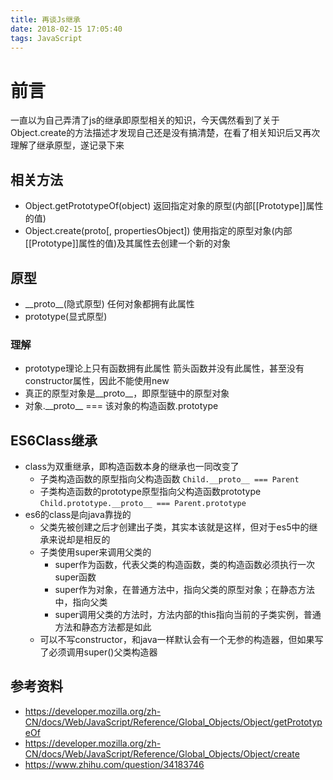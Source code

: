 ```yaml
---
title: 再谈Js继承
date: 2018-02-15 17:05:40
tags: JavaScript
---
```


# 前言
一直以为自己弄清了js的继承即原型相关的知识，今天偶然看到了关于Object.create的方法描述才发现自己还是没有搞清楚，在看了相关知识后又再次理解了继承原型，遂记录下来

## 相关方法
- Object.getPrototypeOf(object) 返回指定对象的原型(内部\[\[Prototype\]\]属性的值)
- Object.create(proto[, propertiesObject]) 使用指定的原型对象(内部\[\[Prototype\]\]属性的值)及其属性去创建一个新的对象

## 原型
- \_\_proto\_\_(隐式原型) 任何对象都拥有此属性
- prototype(显式原型)

### 理解
- prototype理论上只有函数拥有此属性 箭头函数并没有此属性，甚至没有constructor属性，因此不能使用new
- 真正的原型对象是\_\_proto\_\_，即原型链中的原型对象
- 对象.\_\_proto\_\_ === 该对象的构造函数.prototype


## ES6Class继承
- class为双重继承，即构造函数本身的继承也一同改变了
    + 子类构造函数的原型指向父构造函数 `Child.__proto__ === Parent`
    + 子类构造函数的prototype原型指向父构造函数prototype `Child.prototype.__proto__ === Parent.prototype`
- es6的class是向java靠拢的
    + 父类先被创建之后才创建出子类，其实本该就是这样，但对于es5中的继承来说却是相反的
    + 子类使用super来调用父类的
        * super作为函数，代表父类的构造函数，类的构造函数必须执行一次super函数
        * super作为对象，在普通方法中，指向父类的原型对象；在静态方法中，指向父类
        * super调用父类的方法时，方法内部的this指向当前的子类实例，普通方法和静态方法都是如此
    + 可以不写constructor，和java一样默认会有一个无参的构造器，但如果写了必须调用super()父类构造器


## 参考资料
- https://developer.mozilla.org/zh-CN/docs/Web/JavaScript/Reference/Global_Objects/Object/getPrototypeOf
- https://developer.mozilla.org/zh-CN/docs/Web/JavaScript/Reference/Global_Objects/Object/create
- https://www.zhihu.com/question/34183746
